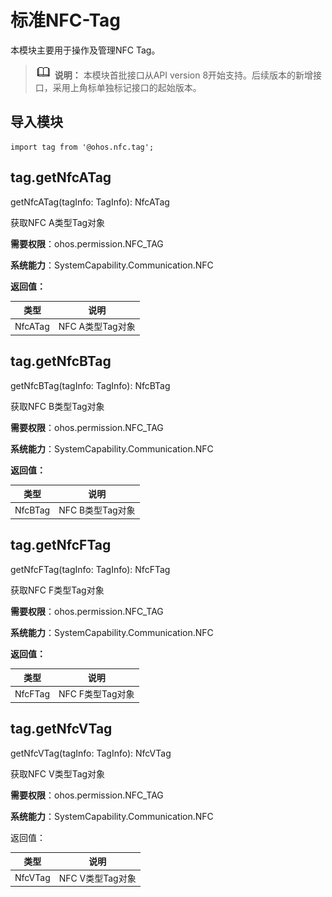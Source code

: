 # 标准NFC-Tag

本模块主要用于操作及管理NFC Tag。

> ![icon-note.gif](public_sys-resources/icon-note.gif) **说明：**
> 本模块首批接口从API version 8开始支持。后续版本的新增接口，采用上角标单独标记接口的起始版本。


## **导入模块**

```
import tag from '@ohos.nfc.tag';
```


## tag.getNfcATag

getNfcATag(tagInfo: TagInfo): NfcATag

获取NFC A类型Tag对象

**需要权限**：ohos.permission.NFC_TAG

**系统能力**：SystemCapability.Communication.NFC

**返回值：**

| **类型** | **说明** |
| -------- | -------- |
| NfcATag | NFC A类型Tag对象 |

## tag.getNfcBTag

getNfcBTag(tagInfo: TagInfo): NfcBTag

获取NFC B类型Tag对象

**需要权限**：ohos.permission.NFC_TAG

**系统能力**：SystemCapability.Communication.NFC

**返回值：**

| **类型** | **说明**         |
| -------- | ---------------- |
| NfcBTag  | NFC B类型Tag对象 |

## tag.getNfcFTag

getNfcFTag(tagInfo: TagInfo): NfcFTag

获取NFC F类型Tag对象

**需要权限**：ohos.permission.NFC_TAG

**系统能力**：SystemCapability.Communication.NFC

**返回值：**

| **类型** | **说明**         |
| -------- | ---------------- |
| NfcFTag  | NFC F类型Tag对象 |

## tag.getNfcVTag

getNfcVTag(tagInfo: TagInfo): NfcVTag

获取NFC V类型Tag对象

**需要权限**：ohos.permission.NFC_TAG

**系统能力**：SystemCapability.Communication.NFC

返回值：

| **类型** | **说明**         |
| -------- | ---------------- |
| NfcVTag  | NFC V类型Tag对象 |